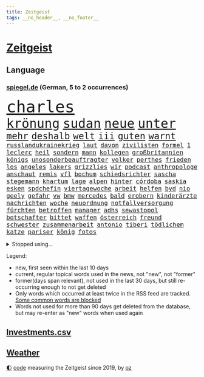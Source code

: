 ```yaml
---
title: Zeitgeist
tags: __no_header__, __no_footer__
---
```


# [Zeitgeist](https://oliz.io/zeitgeist/)

## Language

<h3><a href="https://www.spiegel.de" target="_blank">spiegel.de</a> (German, 5 to 2 occurrences)</h3>
<p style="font-family:monospace">
<span style="font-size:32pt"><a href="news_links.html#charles" class="current">charles</a></span>
<br>
<span style="font-size:25pt"><a href="news_links.html#krönung" class="current">krönung</a></span>
<span style="font-size:25pt"><a href="news_links.html#sudan" class="current">sudan</a></span>
<span style="font-size:25pt"><a href="news_links.html#neue" class="current">neue</a></span>
<span style="font-size:25pt"><a href="news_links.html#unter" class="current">unter</a></span>
<br>
<span style="font-size:18pt"><a href="news_links.html#mehr" class="current">mehr</a></span>
<span style="font-size:18pt"><a href="news_links.html#deshalb" class="current">deshalb</a></span>
<span style="font-size:18pt"><a href="news_links.html#welt" class="current">welt</a></span>
<span style="font-size:18pt"><a href="news_links.html#iii" class="current">iii</a></span>
<span style="font-size:18pt"><a href="news_links.html#guten" class="current">guten</a></span>
<span style="font-size:18pt"><a href="news_links.html#warnt" class="current">warnt</a></span>
<br>
<span style="font-size:12pt"><a href="news_links.html#russlandukrainekrieg" class="current">russlandukrainekrieg</a></span>
<span style="font-size:12pt"><a href="news_links.html#laut" class="current">laut</a></span>
<span style="font-size:12pt"><a href="news_links.html#davon" class="current">davon</a></span>
<span style="font-size:12pt"><a href="news_links.html#zivilisten" class="current">zivilisten</a></span>
<span style="font-size:12pt"><a href="news_links.html#formel" class="current">formel</a></span>
<span style="font-size:12pt"><a href="news_links.html#1" class="current">1</a></span>
<span style="font-size:12pt"><a href="news_links.html#leclerc" class="current">leclerc</a></span>
<span style="font-size:12pt"><a href="news_links.html#heil" class="current">heil</a></span>
<span style="font-size:12pt"><a href="news_links.html#sondern" class="current">sondern</a></span>
<span style="font-size:12pt"><a href="news_links.html#mann" class="current">mann</a></span>
<span style="font-size:12pt"><a href="news_links.html#kollegen" class="current">kollegen</a></span>
<span style="font-size:12pt"><a href="news_links.html#großbritannien" class="current">großbritannien</a></span>
<span style="font-size:12pt"><a href="news_links.html#königs" class="new">königs</a></span>
<span style="font-size:12pt"><a href="news_links.html#unosonderbeauftragter" class="new">unosonderbeauftragter</a></span>
<span style="font-size:12pt"><a href="news_links.html#volker" class="current">volker</a></span>
<span style="font-size:12pt"><a href="news_links.html#perthes" class="new">perthes</a></span>
<span style="font-size:12pt"><a href="news_links.html#frieden" class="current">frieden</a></span>
<span style="font-size:12pt"><a href="news_links.html#los" class="current">los</a></span>
<span style="font-size:12pt"><a href="news_links.html#angeles" class="current">angeles</a></span>
<span style="font-size:12pt"><a href="news_links.html#lakers" class="current">lakers</a></span>
<span style="font-size:12pt"><a href="news_links.html#grizzlies" class="current">grizzlies</a></span>
<span style="font-size:12pt"><a href="news_links.html#wir" class="current">wir</a></span>
<span style="font-size:12pt"><a href="news_links.html#podcast" class="current">podcast</a></span>
<span style="font-size:12pt"><a href="news_links.html#anthropologe" class="current">anthropologe</a></span>
<span style="font-size:12pt"><a href="news_links.html#anschaut" class="new">anschaut</a></span>
<span style="font-size:12pt"><a href="news_links.html#remis" class="current">remis</a></span>
<span style="font-size:12pt"><a href="news_links.html#vfl" class="current">vfl</a></span>
<span style="font-size:12pt"><a href="news_links.html#bochum" class="current">bochum</a></span>
<span style="font-size:12pt"><a href="news_links.html#schiedsrichter" class="current">schiedsrichter</a></span>
<span style="font-size:12pt"><a href="news_links.html#sascha" class="current">sascha</a></span>
<span style="font-size:12pt"><a href="news_links.html#stegemann" class="new">stegemann</a></span>
<span style="font-size:12pt"><a href="news_links.html#khartum" class="current">khartum</a></span>
<span style="font-size:12pt"><a href="news_links.html#lage" class="current">lage</a></span>
<span style="font-size:12pt"><a href="news_links.html#alpen" class="current">alpen</a></span>
<span style="font-size:12pt"><a href="news_links.html#hinter" class="current">hinter</a></span>
<span style="font-size:12pt"><a href="news_links.html#córdoba" class="new">córdoba</a></span>
<span style="font-size:12pt"><a href="news_links.html#saskia" class="current">saskia</a></span>
<span style="font-size:12pt"><a href="news_links.html#esken" class="current">esken</a></span>
<span style="font-size:12pt"><a href="news_links.html#spdchefin" class="current">spdchefin</a></span>
<span style="font-size:12pt"><a href="news_links.html#viertagewoche" class="current">viertagewoche</a></span>
<span style="font-size:12pt"><a href="news_links.html#arbeit" class="current">arbeit</a></span>
<span style="font-size:12pt"><a href="news_links.html#helfen" class="current">helfen</a></span>
<span style="font-size:12pt"><a href="news_links.html#byd" class="new">byd</a></span>
<span style="font-size:12pt"><a href="news_links.html#nio" class="current">nio</a></span>
<span style="font-size:12pt"><a href="news_links.html#geely" class="new">geely</a></span>
<span style="font-size:12pt"><a href="news_links.html#gefahr" class="current">gefahr</a></span>
<span style="font-size:12pt"><a href="news_links.html#vw" class="current">vw</a></span>
<span style="font-size:12pt"><a href="news_links.html#bmw" class="current">bmw</a></span>
<span style="font-size:12pt"><a href="news_links.html#mercedes" class="current">mercedes</a></span>
<span style="font-size:12pt"><a href="news_links.html#bald" class="current">bald</a></span>
<span style="font-size:12pt"><a href="news_links.html#erobern" class="current">erobern</a></span>
<span style="font-size:12pt"><a href="news_links.html#kinderärzte" class="current">kinderärzte</a></span>
<span style="font-size:12pt"><a href="news_links.html#nachrichten" class="current">nachrichten</a></span>
<span style="font-size:12pt"><a href="news_links.html#woche" class="current">woche</a></span>
<span style="font-size:12pt"><a href="news_links.html#neuordnung" class="current">neuordnung</a></span>
<span style="font-size:12pt"><a href="news_links.html#notfallversorgung" class="new">notfallversorgung</a></span>
<span style="font-size:12pt"><a href="news_links.html#fürchten" class="current">fürchten</a></span>
<span style="font-size:12pt"><a href="news_links.html#betroffen" class="current">betroffen</a></span>
<span style="font-size:12pt"><a href="news_links.html#manager" class="current">manager</a></span>
<span style="font-size:12pt"><a href="news_links.html#adhs" class="current">adhs</a></span>
<span style="font-size:12pt"><a href="news_links.html#sewastopol" class="new">sewastopol</a></span>
<span style="font-size:12pt"><a href="news_links.html#botschafter" class="current">botschafter</a></span>
<span style="font-size:12pt"><a href="news_links.html#bittet" class="current">bittet</a></span>
<span style="font-size:12pt"><a href="news_links.html#waffen" class="current">waffen</a></span>
<span style="font-size:12pt"><a href="news_links.html#österreich" class="current">österreich</a></span>
<span style="font-size:12pt"><a href="news_links.html#freund" class="current">freund</a></span>
<span style="font-size:12pt"><a href="news_links.html#schwester" class="current">schwester</a></span>
<span style="font-size:12pt"><a href="news_links.html#zusammenarbeit" class="current">zusammenarbeit</a></span>
<span style="font-size:12pt"><a href="news_links.html#antonio" class="current">antonio</a></span>
<span style="font-size:12pt"><a href="news_links.html#tiberi" class="current">tiberi</a></span>
<span style="font-size:12pt"><a href="news_links.html#tödlichem" class="current">tödlichem</a></span>
<span style="font-size:12pt"><a href="news_links.html#katze" class="current">katze</a></span>
<span style="font-size:12pt"><a href="news_links.html#pariser" class="current">pariser</a></span>
<span style="font-size:12pt"><a href="news_links.html#könig" class="current">könig</a></span>
<span style="font-size:12pt"><a href="news_links.html#fotos" class="current">fotos</a></span>
</p>
<details>
<summary>Stopped using...</summary>
<p class="former" style="font-size:12pt">
vergeblich(920) bekannten(919) grenzen(919) netzwerken(919) botschaft(918) eustaaten(918) flugzeug(918) diskutiert(917) lisa(917) melden(917) äußern(917) schnelle(916) 44(915) beklagen(915) beschwerde(915) hinweisen(915) rheinlandpfalz(915) rief(915) statement(915) abschied(914) entlassung(914) humanitäre(914) kardinal(914) rainer(914) rasant(914) reduziert(914) schwangerschaft(914) streichen(914) usbundesstaat(914) zeitweise(914) aktuell(913) covid(913) eingebrochen(913) froh(913) gefasst(913) gewaltig(913) landen(913) schlimm(913) schlimmer(913) spdpolitikerin(913) van(913) verschiebt(913) wales(913) beschädigt(912) diesel(912) gebaut(912) kündigen(912) löste(912) nationen(912) regt(912) bemüht(911) bereich(911) doku(911) durchsucht(911) kanada(911) lobt(911) regierungschefs(911) tests(911) theater(911) vereinigten(911) vielerorts(911) weltweiten(911) gewinner(910) kollaps(910) razzia(910) stellten(910) studierenden(910) städte(910) vergangene(910) aufgrund(909) australische(909) facebook(909) hans(909) hotel(909) infektionen(909) juli(909) julia(909) publikum(909) teilnehmen(909) wartet(909) bundestrainer(908) polizeieinsatz(908) argumente(907) impfung(907) kämpfer(907) lehnen(907) saarland(907) spekuliert(907) usschauspielerin(907) bestimmt(906) ehren(906) frachter(906) geklärt(906) linken(906) reagierten(906) schien(906) schäden(906) see(906) weltweite(906) italienischen(905) optimistisch(905) rät(905) fahrrad(904) kleiner(904) klimapolitik(904) august(903) institut(903) längere(903) versprochen(903) gefährlicher(902) hund(902) juristisch(902) berühmten(901) herr(901) option(901) gekauft(900) aufgegeben(899) bürgermeisterin(899) journalistin(899) vorgestellt(899) erfunden(898) küstenwache(898) viertelfinale(898) anzeichen(897) argentinien(896) enge(895) heftigen(895) katholischen(895) treiben(894) auftreten(892) erschießt(892) überschwemmungen(891) gemeinsames(890) hunger(890) vorgänger(890) erderwärmung(889) frisch(889) le(889) vorteile(889) bundesverfassungsgericht(888) entspannung(888) gehörte(887) hohem(887) trauert(887) wusste(887) heutigen(886) stellung(886) top(885) ältere(884) museum(883) spannend(883) verständnis(881) schützt(879) iranischen(878) jurist(873) besteht(872) gehabt(869) zdf(869) entbrannt(866) ausgaben(864) erhebliche(859) wmtitel(850) maschinen(849) cdu/csu(846) politischer(838) woelki(838) variante(827) berichtete(821) polizeiruf(813) schlaf(813) konfrontation(798) kannte(777) zusammenbruch(776) wolken(774) carlos(764) ermittlungsverfahren(736) long(735) joseph(728) werte(718) gestanden(697) notenbank(680) schwäche(663) ministerin(654) anführer(653) arme(651) 72(642) global(618) kollision(617) topmanager(615) wellen(615) beeinträchtigt(613) 20000(608) parlaments(606) übertragen(594) erhofft(592) geleistet(591) anhängern(590) realität(589) staatsbesuch(585) börsen(584) fifa(581) investiert(581) hawaii(577) staatspräsident(575) mehrwertsteuer(566) floyd(560) australiens(555) abkommen(553) ice(552) vermitteln(552) älteste(551) mehrfamilienhaus(548) briefe(547) ampelregierung(545) eingeführt(544) station(543) zurückgezogen(543) bettina(541) siebten(541) volksverhetzung(539) saal(537) ampelparteien(532) mond(531) rosa(531) erschlagen(528) härte(524) schülerin(524) hafenstadt(518) pech(505) winfried(505) bundesfinanzminister(499) kretschmann(490) einziger(489) schütze(488) pink(486) rasch(481) möchten(479) kehrtwende(466) oscars(466) widersprechen(458) einbrecher(456) stuhl(454) nutzten(451) erweitert(450) hauptbahnhof(450) soldat(450) desto(447) erneuert(445) einheit(436) operation(434) report(433) gastbeitrag(427) verleiht(425) young(423) ansehen(418) warme(416) abgeschafft(411) absagen(409) zugesagt(409) begleiten(407) lücken(405) indischen(402) wirtschaftsweise(402) pannen(400) beschuldigten(396) mutige(395) nukleare(395) jahreszeit(394) 2035(393) baustelle(393) schneidet(393) sexualisierte(385) zeitenwende(385) unabhängig(380) modernen(375) nationalelf(375) beben(374) verfolgung(373) ergab(372) begrenzt(371) windkraft(370) ten(369) zuschauern(366) ausstieg(363) trauerfeier(363) kompensieren(362) öpnv(361) durchsuchen(356) geöffnet(356) jack(353) pelosi(351) schlamm(342) wahre(341) übergriffen(340) ankara(332) ehrt(329) eingesperrt(329) usamerikanischen(328) luisa(325) rockband(321) bist(320) black(320) brennende(320) sylt(320) budapest(317) kühnert(317) stockholm(317) versinkt(317) spdgeneralsekretär(315) nachhaltig(313) empfehlungen(312) beruhigen(309) anhaltende(308) gegnerin(303) verheerend(302) weltrekord(302) yorks(302) osnabrück(301) prompt(298) staus(298) valley(298) künstlichen(297) misshandelt(296) gegenzug(295) dfbteam(294) schrumpfen(292) erntet(290) großaufgebot(287) vorantreiben(287) bundes(286) kostete(284) bewusstsein(283) geste(283) versorgen(283) krebserkrankung(280) abschwung(279) entfernen(279) verstoßen(279) erlegen(277) gegensteuern(277) fehlenden(276) islamisten(275) barrikaden(274) frist(273) 2040(270) rettungsaktion(269) major(268) aussteigen(263) eingebracht(263) csd(261) skifahrer(260) nachhaltigkeit(259) neubauer(258) 40jährige(254) farce(253) gehirn(253) leitzins(253) durchs(250) erkranken(250) inselstaat(249) neukölln(248) nordsyrien(248) exweltmeister(247) studentin(246) kampfpanzer(245) spitzen(245) studieren(244) importiert(243) mithäftling(243) vereinbarten(243) okay(240) schreitet(240) bach(238) elefanten(237) grab(237) ticketpreise(236) einladung(235) mississippi(235) körperlichen(234) 63(233) stromausfälle(233) films(228) franz(228) verstöße(228) anfangs(224) bauch(224) gewässer(224) gratuliert(224) unruhen(224) antarktis(223) verbal(223) befürworten(222) entstehen(222) lenken(222) schikaniert(221) zutritt(220) princess(219) stephan(219) stellungnahme(217) skifahren(216) a7(215) fdpvize(215) beschwert(213) dient(213) rassistischer(212) senioren(210) 85jährige(209) beton(209) ausgestattet(208) umgekehrt(208) durchaus(207) feierten(207) entzieht(205) kinderpornografie(205) fußballnationalspieler(204) laufende(204) raf(204) nationaltrainer(203) privatsphäre(203) ranking(203) winzer(203) betrogen(202) herzog(202) mittelstand(201) gesundheitszustand(200) indiens(198) krawalle(198) verbleib(198) zahnarzt(198) 57(197) bröckelt(196) silicon(196) adidas(195) eingriff(195) schutzmacht(194) sondertribunal(192) scheinbar(191) gerichtet(190) liebte(189) postet(189) riesiges(188) houston(187) kurzen(187) hakt(185) wissenschaftliche(185) erpresst(184) grundschulen(183) ulf(183) verfilmt(183) faktisch(181) olivier(181) beobachtungen(179) männliche(179) auszahlen(178) blaue(177) festnehmen(177) razzien(176) lützerath(175) montagmorgen(174) dichter(172) epidemie(172) norddeutschen(171) bruce(170) ratten(170) schrauben(170) wecken(170) gerichts(169) eugipfel(168) fraktionschef(168) sehnt(168) finanzmärkte(167) operiert(166) zucker(166) diktatoren(165) friedensnobelpreis(165) sam(165) außenpolitik(164) deutschem(164) wwf(164) wachsamkeit(163) eric(162) nachrichtenagentur(162) reis(162) taucher(162) erreichbar(161) sexualstraftaten(161) transporter(160) autorinnen(159) möglichkeit(159) hochwasser(158) zäh(158) filmstar(157) mine(157) weitem(156) kabine(155) kinderbücher(155) ressort(154) doping(153) fusion(153) antreibt(152) gezerrt(152) heinrich(152) gesellschaften(151) mächte(150) weltrangliste(150) fdpverkehrsminister(149) klarkommen(149) luise(149) testament(149) transportiert(149) familienministerin(148) paus(148) klebt(147) blüte(146) grundgesetz(146) unterstützern(146) ahnen(145) anlaufen(145) hoffnungsschimmer(145) 21jährige(144) erlebnisse(144) justin(144) kpführung(144) koreanischen(142) bewirken(141) tanker(141) traumatisiert(141) inhalt(140) korrupt(140) achtzigerjahre(138) delhi(138) bankmanfried(137) begegnet(137) amtsgericht(135) erfüllung(135) jeff(135) kleineren(135) butter(134) echo(134) skepsis(134) ärgerlich(134) go(133) mitgliedern(133) server(133) dfbelf(132) hill(132) vwaufsichtsrat(132) rivalität(130) ghana(129) puppe(129) republikanischen(129) altersdiskriminierung(128) prozentpunkte(128) präsentation(128) realistisch(128) schiebt(128) sound(128) technische(128) kapitolsturm(127) netzbetreiber(127) reformideen(127) skiurlaub(127) strafanzeige(127) übersteht(127) falschfahrer(126) greenpeace(126) anteilseigner(125) apotheken(125) muster(125) verleihen(125) 02(122) geraubt(122) klinsmann(121) läden(121) unterzogen(121) gefallene(120) verschafft(119) wuppertal(119) 165(118) berufsaussichten(118) geerbt(118) arbeitsplätze(117) pfeifen(116) runden(116) verwandte(116) autofahrern(115) genügend(115) kriegen(115) militärhilfe(115) tennisspieler(115) belgier(114) gelegenheit(114) rekordhoch(113) traut(113) erlaubnis(112) stockt(112) strange(112) heimreise(110) hürde(110) meinungen(110) opfers(110) schenk(110) 2028(109) al(109) fabuliert(109) komplexe(109) usrapper(109) weltsport(109) änderung(109) betreffen(108) kieler(108) reichsbürgerszene(108) angefahren(107) sammlungen(107) übereinstimmenden(106) ach(105) barrel(105) reichsbürgerrazzia(105) deutschlandweit(104) tourismus(104) datenschützer(103) heller(103) jugendstrafe(103) spender(103) einsamer(102) aggressiv(101) grundlagen(101) milliardenhilfen(101) geiseln(100) heimische(100) unicef(100) freundschaften(99) hoffentlich(99) rhetorik(99) stationen(99) erfährt(98) nachgegeben(98) rüstet(98) stärkeren(98) 115(97) ignorieren(97) missbrauchsvorwürfen(97) sicherheitsmaßnahmen(97) einträge(96) herrlich(96) interessante(95) gesendet(94) kroatischen(94) oberhaupt(94) residenz(94) soest(94) schönes(93) a20(92) bahngewerkschaft(92) mythos(92) panzern(92) staatsgebiet(92) befiehlt(91) erfahrungsbericht(91) grundnahrungsmittel(91) kriegsgefangenen(91) oppositionspolitiker(91) strafverfahren(91) wmtriumph(91) 9000(90) abbiegen(90) abläuft(90) aufhebung(90) flasche(90) premierministers(90) schwulen(90) wells(90) alternde(89) bibel(89) eughurteil(89) flugverkehr(89) führungsschwäche(89) hübsche(89) landrat(89) ministers(89) notgedrungen(89) passanten(89) riesen(89) bäumen(88) demonstriert(88) friert(88) plätze(88) prägten(88) rechtsreligiöse(88) eingestiegen(87) flüchtig(87) häusliche(87) künstlerinnen(87) schokoladenfabrik(87) studentinnen(87) unfallfahrerin(87) untersagen(87) vandalismus(87) 66jährige(86) bildzeitung(86) fdpgeneralsekretär(86) gelaunt(86) strategische(86) ballauf(85) rückzugs(85) vornamen(85) zweithöchsten(85) flensburg(84) mischt(84) negatives(84) prominentesten(84) selbstverständnis(84) sophie(84) umfasst(84) ausstellung(83) beerdigen(83) braunkohleabbau(83) küken(83) utah(83) zigarette(83) zwingt(83) knappheit(82) kohlekraftwerke(82) parlamentarischen(82) sektor(82) westafrika(82) ausflügen(81) ausgewählte(81) bildungsministerium(81) eingestampft(81) erik(81) gleichgewicht(81) herstellung(81) houellebecq(81) lederer(81) memorial(81) standesamt(81) anfänger(80) notorisch(80) ressentiments(80) überfüllten(80) ant(79) avengersstar(79) bullerbü(79) frachtschiff(79) intel(79) ma(79) parteivize(79) polizeischutz(79) reanimiert(79) ungnade(79) dramen(78) gerichtliche(78) herrschaft(78) hysterie(78) küsse(78) rick(78) lokalpolitiker(77) zyklus(77) alfred(76) exekutionen(76) konkurrenzkampf(76) parteiinternen(76) tagelangen(76) tüfteln(76) unterhose(76) 270(75) begeistern(75) entsprechenden(75) floh(75) kooperieren(75) kreminna(75) radikalislamischen(75) solch(75) uralte(75) 132(74) erhalt(74) frisches(74) kriegsgebiet(74) lindsay(74) marode(74) optimistischer(74) sesamstraße(74) zufälligen(74) zwischendurchessen(74) a3(73) belarussischer(73) bundesligisten(73) carl(73) entwickelten(73) kopieren(73) kundendaten(73) niemeyer(73) stellungen(73) vermeintlicher(73) verwenden(73) zettel(73) alcaraz(72) esc(72) externer(72) gravierende(72) menschlichen(72) scheiben(72) transfer(72) begrüßung(71) katastrophal(71) absturzstelle(70) bundeshilfen(70) elektrofahrzeugen(70) imitiert(70) mütze(70) nochmals(70) urteilen(70) völkermords(70) abbruchkante(69) ausgeschlagen(69) billy(69) geschäftsleitung(69) johanna(69) prächtig(69) schlammlawinen(69) süßigkeiten(69) beschlüsse(68) erfreuen(68) finanzministerin(68) irreführend(68) janet(68) oppositionspartei(68) polizeipräsident(68) sonnensystem(68) yellen(68) genre(67) kläger(67) nachhaltiger(67) streikrecht(67) trüben(67) lloyd(66) rüstungsindustrie(66) usfinanzministerin(66) vogue(66) klimaforscher(65) places(65) wissler(65) fluggesellschaft(64) juristischen(64) sexleben(64) terrorgruppen(64) überlässt(64) aufstehen(63) deutschfranzösischen(63) fragerunde(63) handwerker(63) indian(63) media(63) obacht(63) rechtsaußen(63) reutlingen(63) rupprecht(63) stieß(63) euphorischer(62) herausgeben(62) raste(62) sprengen(62) täuschung(62) vermeintliche(62) auszeit(61) bewohnerin(61) bundesbildungsministerin(61) energiepreispauschale(61) koalitionsausschuss(61) multimillionär(61) sanken(61) drückten(60) nicola(60) pavel(60) saarbrücken(60) siedlung(60) straßenbau(60) sturgeon(60) teddy(60) umgestellt(60) annähern(59) befragten(59) bluttat(59) domenico(59) fernhalten(59) linkenchefin(59) regierungsparteien(59) tedesco(59) ajax(58) bärlauch(58) koran(58) mietwagen(58) schwule(58) thorsten(58) fernseher(57) generalstaatsanwältin(57) morty(57) märkte(57) roiland(57) staatenbund(57) wutausbrüche(57) bahnhöfen(56) haftet(56) plüsch(56) uswirtschaft(56) zusammengeschlagen(56) gebrochene(55) geflossen(55) milo(55) rau(55) riskante(55) sondervermögen(55) vorausgegangen(55) zulegen(55) 1997(54) energiekonzerns(54) junior(54) klappe(54) liegestütze(54) onlineshop(54) seniorinnen(54) sonntags(54) lives(53) lotto(53) matter(53) rekordgewinn(53) schwanken(53) währenddessen(53) zweithöchste(53) arts(52) dicht(52) jojo(52) lührmann(52) moyes(52) seltenen(52) tiergarten(52) todesfall(52) trümmerteile(52) kickl(51) lampedusa(51) mercosur(51) panik(51) parodiert(51) stillstehen(51) stärkt(51) tierischen(51) tourneen(51) zuckerberg(51) durchführen(50) erstligisten(50) schuljahr(50) sparsamer(50) stritten(50) auslandsbesuch(49) resnikow(49) verheiratet(49) zombies(49) zurückgedrängt(49) beansprucht(48) pfannkuchen(48) schimpft(48) schwäbisch(48) uhren(48) warmes(48) cäsium137(47) entgleisung(46) enthielt(46) geradezu(46) glückwünsche(46) leise(46) multimilliardär(46) neuers(46) obdachlos(46) zellen(46) ballons(45) etappensieg(45) hitchcocks(45) juristin(45) petersen(45) sonnenaufgang(45) vertigo(45) wiederaufnahme(45) winde(45) befreiungsschlag(44) expats(44) klimaneutrale(44) wörth(44) abstriche(43) bürogebäude(43) gedachten(43) mühen(43) ticketmaster(43) bemerkenswerte(42) bergung(42) entlassungswelle(42) erschütterungen(42) mangelhafter(42) ofen(42) patientinnen(42) polizeirufvote(42) say(42) warnte(42) wassermassen(42) zuwachs(42) billionen(41) gesichter(41) herstellen(41) niger(41) albtraum(40) ansagen(40) beschlagnahmte(40) don't(40) gaygesetz(40) indigenen(40) leichtathletik(40) miroslav(40) pennsylvania(40) vermutung(40) verschwundenes(40) zerknirscht(40) effizient(39) konstruktiv(39) preissteigerung(39) aufträge(38) derzeitigen(38) köln/bonn(38) vereinten(38) 1987(37) bundespartei(37) case(37) sanfter(37) wendepunkt(37) abwürgen(36) ankommen(36) ansprache(36) machbar(36) schwimmt(36) verstoß(36) berlinmitte(35) championsleaguefinale(35) ergebnissen(35) grünenvorsitzende(35) jahn(35) 15jährigen(34) bebt(34) erworben(34) rheinische(34) slowenien(34) spiegelkorrespondentin(34) unlängst(34) verrat(34) wissentlich(34) leichtathleten(33) nützt(33) space(33) stammende(33) tischt(33) weiblich(33) afghanen(32) roger(32) roter(32) waters(32) zoos(32) 13000(31) cyberangriffe(31) erleichterungen(31) jessica(31) lift(31) mittagessen(31) rabatt(31) rosenthal(31) snp(31) ulrike(31) unkenntlich(31) wang(31) achtung(30) bedrohen(30) begegnungen(30) friseur(30) hilflos(30) schwellen(30) nairobi(29) risse(29) wagenknechts(29) auswärts(28) beliebtes(28) code(28) geschehen(28) grundschulkinder(28) hebel(28) henning(28) jeschke(28) klimaaktivist(28) optimieren(28) verschwundener(28) ajay(27) ansichten(27) benziner(27) fechten(27) friedensplan(27) hochzeitstag(27) pistolen(27) unweit(27) werkzeug(27) 19jährigen(26) anlegern(26) hellt(26) usstützpunkt(26) verbraucherinnen(26) wahlzettel(26) worklifebalance(26) abneigung(25) eindringt(25) illusion(25) sprüchen(25) stabile(25) verbaut(25) mahlzeit(24) regierungsarbeit(24) slowakei(24) ursprungs(24) verbrennerverbot(24) vergiftung(24) wahrscheinlichste(24) zwist(24) 1958(23) choupomoting(23) einlegen(23) fossiler(23) nordirlandstreit(23) ungewohnt(23) versus(23) eigentlichen(22) ertrunkenen(22) großstreiks(22) wermelskirchen(22) irina(21) königreichs(21) schotten(21) streitthemen(21) bundesverwaltungsgericht(20) erholen(20) volkswagens(20) zocken(20) erbeutet(19) generalstreik(19) regierungskritiker(19) regierungspartei(19) stäbchen(19) donau(18) geschlechter(18) römischen(18) steuersenkung(18) 67jährigen(17) 68jährige(17) bundesligist(17) erkrankungen(17) krachte(17) kuhle(17) linkenführung(17) bramsche(16) eilverfahren(16) endometriose(16) freudenberg(16) rechnungshof(16) snacks(16) variable(16) zwölfjährige(16) überwachungskamera(16) coronatests(15) gekannt(15) kraftstoff(15) usbanken(15) wanderer(15) beruflich(14) bezieht(14) pen(14) samstagabend(14) berücksichtigt(13) elbe(13) geschmiert(13) muslimisch(13) talk(13) unverletzt(13) dürren(12) kneipen(12) kopfüber(12) strafunmündig(12) topstars(12) umsetzen(12) abgase(11) donauschleuse(11) honduras(11) jobcenter(11) mehrtägigen(11) parlamentarische(11) regionalbanken(11) unbefristeten(11)
</p>
</details>
<p>Legend:
<ul>
<li><span class="new">new</span>, first seen within the last 10 days</li>
<li><span class="current">current</span>, regular topical words used in the news, not "new", not "former"</li>
<li><span class="former">former(days span relevant)</span>, not used in the last 30 days, but still re-occurring enough to not get deleted</li>
<li>Only words which occurred at least twice in the RSS feed are tracked. <a href="language/filters.py">Some common words are blocked</a></li>
<li>Words not used for more than 90 days get deleted from the database, but may re-enter as "new" words when used again</li>
</ul>
</p>

## [Investments](investments.html)[.csv](investments.csv)

## [Weather](weather.html)

<footer>
<a href="javascript:toggleTheme()" class="nav">🌓</a>
<a href="https://github.com/ooz/zeitgeist">code</a> measuring the Zeitgeist since 2019, by <a href="https://oliz.io">oz</a>
</footer>
